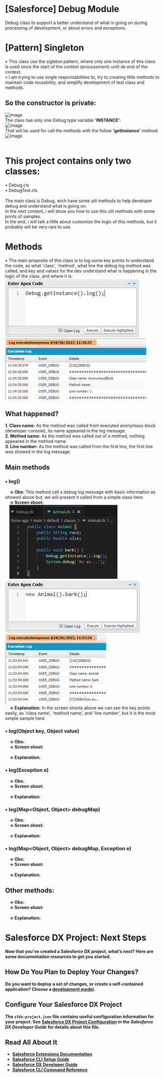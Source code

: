 # [Salesforce] Debug Module
Debug class to support a better understand of what is going on during processing of development, or about errors and exceptions.<br>

# [Pattern] Singleton
• This class use the sigleton pattern, where only one instance of this class is used since the start of the context (processment) until de end of the context.<br>
• I am trying to use single responsabilities to, try to creating little methods to maintain code reusability, and simplify development of test class and methods.<br>
## So the constructor is private:<br>
![image](https://github.com/fernandorrmartins/salesforce-debug-module/assets/32397071/0c838ed9-90a3-4c7e-83fd-c2159a44485f)<br>
The class has only one Debug type variable <b>'INSTANCE'</b>:<br>
![image](https://github.com/fernandorrmartins/salesforce-debug-module/assets/32397071/2d71e8b2-2074-4850-af98-361b8145ec78)<br>
That will be used for call the methods with the follow <b>'getInstance'</b> method:<br>
![image](https://github.com/fernandorrmartins/salesforce-debug-module/assets/32397071/697efa95-b436-4393-88c1-f70d5d669a5e)<br>
<br>

# This project contains only two classes:<br>
• Debug.cls<br>
• DebugTest.cls<br>
<br>
The main class is Debug, wich have some util methods to help developer debug and understand what is going on.<br>
In the next content, i will show you how to use this util methods with some prints of samples.<br>
In the end, i will talk a little about customize the logic of this methods, but it probably will be very rare to use.<br>

# Methods
• The main proposite of this class is to log some key points to understand the code, as what 'class', 'method', what line the debug log method was called, and key and values for the dev understand what is happening in the logic of the class, and where it is.<br>
![Alt text](image.png)<br>
![Alt text](image-1.png)<br>
## What happened?
<b>1. Class name:</b> As the method was called from executed anonymous block (developer console), its name appeared in the log message.<br>
<b>2. Method name:</b> As the method was called out of a method, nothing appeared in the method name.<br>
<b>3. Line number:</b> As the method was called from the first line, the first line was showed in the log message.
## Main methods
### • log()
&emsp;<b>→ Obs:</b> This method call a debug log message with basic information as showed above but, we will present it called from a simple class here.
<br>&emsp;<b>→ Screen shoot:</b>
<br>&emsp;![Alt text](image-5.png)
&emsp;![Alt text](image-6.png)
&emsp;![Alt text](image-2.png)
<br>&emsp;<b>→ Explanation:</b> In the screen shoots above we can see the key points easily, as 'class name', 'method name', and 'line number', but it is the most simple sample here.<br>
### • log(Object key, Object value)
&emsp;<b>→ Obs:</b> 
<br>&emsp;<b>→ Screen shoot:
<br>&emsp;
&emsp;
&emsp;
<br>&emsp;<b>→ Explanation:</b> 
### • log(Exception e)
&emsp;<b>→ Obs:</b> 
<br>&emsp;<b>→ Screen shoot:
<br>&emsp;
&emsp;
&emsp;
<br>&emsp;<b>→ Explanation:</b> 
### • log(Map<Object, Object> debugMap)
&emsp;<b>→ Obs:</b> 
<br>&emsp;<b>→ Screen shoot:
<br>&emsp;
&emsp;
&emsp;
<br>&emsp;<b>→ Explanation:</b> 
### • log(Map<Object, Object> debugMap, Exception e)
&emsp;<b>→ Obs:</b> 
<br>&emsp;<b>→ Screen shoot:
<br>&emsp;
&emsp;
&emsp;
<br>&emsp;<b>→ Explanation:</b> 

## Other methods:
&emsp;<b>→ Obs:</b> 
<br>&emsp;<b>→ Screen shoot:
<br>&emsp;
&emsp;
&emsp;
<br>&emsp;<b>→ Explanation:</b> 


# Salesforce DX Project: Next Steps

Now that you’ve created a Salesforce DX project, what’s next? Here are some documentation resources to get you started.

## How Do You Plan to Deploy Your Changes?

Do you want to deploy a set of changes, or create a self-contained application? Choose a [development model](https://developer.salesforce.com/tools/vscode/en/user-guide/development-models).

## Configure Your Salesforce DX Project

The `sfdx-project.json` file contains useful configuration information for your project. See [Salesforce DX Project Configuration](https://developer.salesforce.com/docs/atlas.en-us.sfdx_dev.meta/sfdx_dev/sfdx_dev_ws_config.htm) in the _Salesforce DX Developer Guide_ for details about this file.

## Read All About It

- [Salesforce Extensions Documentation](https://developer.salesforce.com/tools/vscode/)
- [Salesforce CLI Setup Guide](https://developer.salesforce.com/docs/atlas.en-us.sfdx_setup.meta/sfdx_setup/sfdx_setup_intro.htm)
- [Salesforce DX Developer Guide](https://developer.salesforce.com/docs/atlas.en-us.sfdx_dev.meta/sfdx_dev/sfdx_dev_intro.htm)
- [Salesforce CLI Command Reference](https://developer.salesforce.com/docs/atlas.en-us.sfdx_cli_reference.meta/sfdx_cli_reference/cli_reference.htm)
